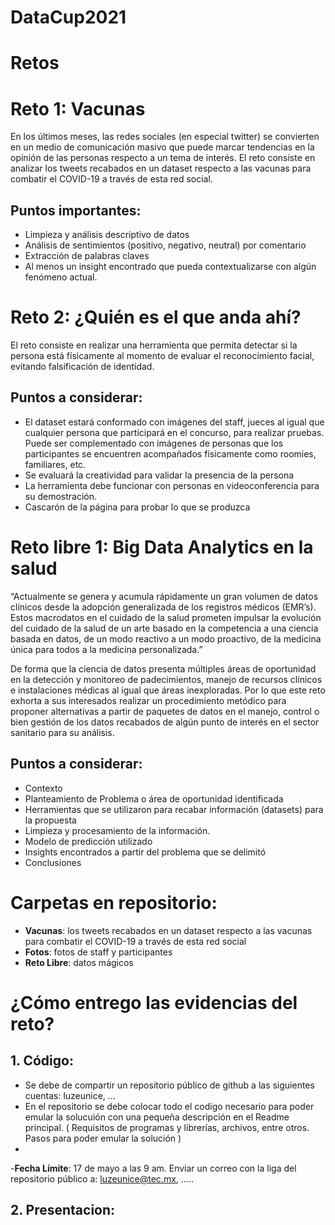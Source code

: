 # DataCup2021

# Retos 

# Reto 1: Vacunas
En los últimos meses, las redes sociales (en especial twitter) se convierten en un medio de comunicación masivo que puede marcar tendencias en la opinión de las personas respecto a un tema de interés. El reto consiste en analizar los tweets recabados en un dataset respecto a las vacunas para combatir el COVID-19 a través de esta red social.

## Puntos importantes:
- Limpieza y análisis descriptivo de datos
- Análisis de sentimientos (positivo, negativo, neutral) por comentario
- Extracción de palabras claves
- Al menos un insight encontrado que pueda contextualizarse con algún fenómeno actual.

# Reto 2: ¿Quién es el que anda ahí?
El reto consiste en realizar una herramienta que permita detectar si la persona está físicamente al momento de evaluar el reconocimiento facial, evitando falsificación de identidad.

## Puntos a considerar:
- El dataset estará conformado con imágenes del staff, jueces al igual que cualquier persona que participará en el concurso, para realizar pruebas. Puede ser complementado con imágenes de personas que los participantes se encuentren acompañados físicamente como roomies, familiares, etc.
- Se evaluará la creatividad para validar la presencia de la persona
- La herramienta debe funcionar con personas en videoconferencia para su demostración.
- Cascarón de la página para probar lo que se produzca

# Reto libre 1: Big Data Analytics en la salud
“Actualmente se genera y acumula rápidamente un gran volumen de datos clínicos desde la adopción generalizada de los registros médicos (EMR’s). Estos macrodatos en el cuidado de la salud prometen impulsar la evolución del cuidado de la salud de un arte basado en la competencia a una ciencia basada en datos, de un modo reactivo a un modo proactivo, de la medicina única para todos a la medicina personalizada.”

De forma que la ciencia de datos presenta múltiples áreas de oportunidad en la detección y monitoreo de padecimientos, manejo de recursos clínicos e instalaciones médicas al igual que áreas inexploradas. Por lo que este reto exhorta a sus interesados realizar un procedimiento metódico para proponer alternativas a partir de paquetes de datos en el manejo, control o bien gestión de los datos recabados de algún punto de interés en el sector sanitario para su análisis.

## Puntos a considerar:
- Contexto
- Planteamiento de Problema o área de oportunidad identificada
- Herramientas que se utilizaron para recabar información (datasets) para la propuesta
- Limpieza y procesamiento de la información.
- Modelo de predicción utilizado
- Insights encontrados a partir del problema que se delimitó
- Conclusiones 


# Carpetas en repositorio:
- **Vacunas**: los tweets recabados en un dataset respecto a las vacunas para combatir el COVID-19 a través de esta red social
- **Fotos**: fotos de staff y participantes
- **Reto Libre**: datos mágicos

 
# ¿Cómo entrego las evidencias del reto? 

## 1. Código: 
- Se debe de compartir un repositorio público de github a las siguientes cuentas: luzeunice, ...
- En el repositorio se debe colocar todo el codigo necesario para poder emular la solucuión con una pequeña descripción en el Readme principal. ( Requisitos de programas y librerías, archivos, entre otros. Pasos para poder emular la solución ) 
- 
-**Fecha Límite**: 17 de mayo a las 9 am. Enviar un correo con la liga del repositorio público a: luzeunice@tec.mx, .....


## 2. Presentacion: 
